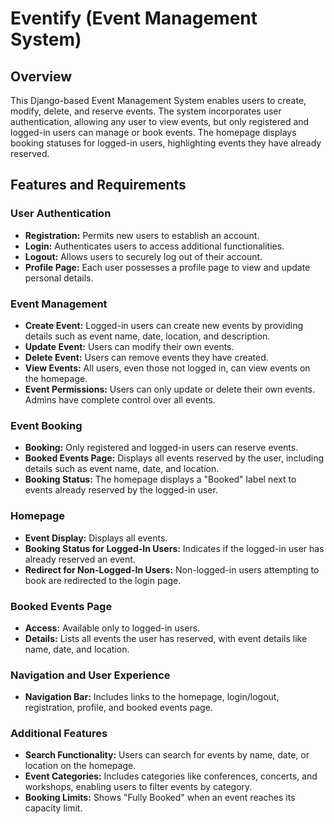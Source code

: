 # Eventify (Event Management System)

## Overview

This Django-based Event Management System enables users to create, modify, delete, and reserve events. The system incorporates user authentication, allowing any user to view events, but only registered and logged-in users can manage or book events. The homepage displays booking statuses for logged-in users, highlighting events they have already reserved.

## Features and Requirements

### User Authentication
* **Registration:** Permits new users to establish an account.
* **Login:** Authenticates users to access additional functionalities.
* **Logout:** Allows users to securely log out of their account.
* **Profile Page:** Each user possesses a profile page to view and update personal details.

### Event Management
* **Create Event:** Logged-in users can create new events by providing details such as event name, date, location, and description.
* **Update Event:** Users can modify their own events.
* **Delete Event:** Users can remove events they have created.
* **View Events:** All users, even those not logged in, can view events on the homepage.
* **Event Permissions:** Users can only update or delete their own events. Admins have complete control over all events.

### Event Booking
* **Booking:** Only registered and logged-in users can reserve events.
* **Booked Events Page:** Displays all events reserved by the user, including details such as event name, date, and location.
* **Booking Status:** The homepage displays a "Booked" label next to events already reserved by the logged-in user.

### Homepage
* **Event Display:** Displays all events.
* **Booking Status for Logged-In Users:** Indicates if the logged-in user has already reserved an event.
* **Redirect for Non-Logged-In Users:** Non-logged-in users attempting to book are redirected to the login page.

### Booked Events Page
* **Access:** Available only to logged-in users.
* **Details:** Lists all events the user has reserved, with event details like name, date, and location.

### Navigation and User Experience
* **Navigation Bar:** Includes links to the homepage, login/logout, registration, profile, and booked events page.

### Additional Features
* **Search Functionality:** Users can search for events by name, date, or location on the homepage.
* **Event Categories:** Includes categories like conferences, concerts, and workshops, enabling users to filter events by category.
* **Booking Limits:** Shows "Fully Booked" when an event reaches its capacity limit.
